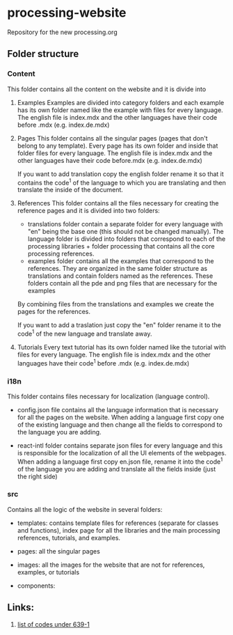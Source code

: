 # processing-website

Repository for the new processing.org

## Folder structure

### Content

This folder contains all the content on the website and it is divide into

1. Examples
   Examples are divided into category folders and each example has its own folder named like the example with files for every language. The english file is index.mdx and the other languages have their code before .mdx (e.g. index.de.mdx)

2. Pages
   This folder contains all the singular pages (pages that don't belong to any template). Every page has its own folder and inside that folder files for every language. The english file is index.mdx and the other languages have their code before.mdx (e.g. index.de.mdx)

   If you want to add translation copy the english folder rename it so that it contains the code<sup>1</sup> of the language to which you are translating and then translate the inside of the document.

3. References
   This folder contains all the files necessary for creating the reference pages and it is divided into two folders:

   - translations folder contain a separate folder for every language with "en" being the base one (this should not be changed manually). The language folder is divided into folders that correspond to each of the processing libraries + folder processing that contains all the core processing references.
   - examples folder contains all the examples that correspond to the references. They are organized in the same folder structure as translations and contain folders named as the references. These folders contain all the pde and png files that are necessary for the examples

   By combining files from the translations and examples we create the pages for the references.

   If you want to add a traslation just copy the "en" folder rename it to the code<sup>1</sup> of the new language and translate away.

4. Tutorials
   Every text tutorial has its own folder named like the tutorial with files for every language. The english file is index.mdx and the other languages have their code<sup>1</sup> before .mdx (e.g. index.de.mdx)

### i18n

This folder contains files necessary for localization (language control).

- config.json file contains all the language information that is necessary for all the pages on the website. When adding a language first copy one of the existing language and then change all the fields to correspond to the language you are adding.

- react-intl folder contains separate json files for every language and this is responsible for the localization of all the UI elements of the webpages. When adding a language first copy en.json file, rename it into the code<sup>1</sup> of the language you are adding and translate all the fields inside (just the right side)

### src

Contains all the logic of the website in several folders:

- templates: contains template files for references (separate for classes and functions), index page for all the libraries and the main processing references, tutorials, and examples.

- pages: all the singular pages

- images: all the images for the website that are not for references, examples, or tutorials

- components:

## Links:

1. [list of codes under 639-1](https://en.wikipedia.org/wiki/List_of_ISO_639-1_codes)
